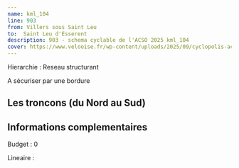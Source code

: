 ```yaml
---
name: kml_104 
line: 903
from: Villers sous Saint Leu
to:  Saint Leu d'Esserent
description: 903 - schema cyclable de l'ACSO 2025 kml_104 
cover: https://www.velooise.fr/wp-content/uploads/2025/09/cyclopolis-acso-default.jpg
---
```

Hierarchie : Reseau structurant

A sécuriser par une bordure

## Les troncons (du Nord au Sud)

## Informations complementaires

Budget  : 0 

Lineaire :

